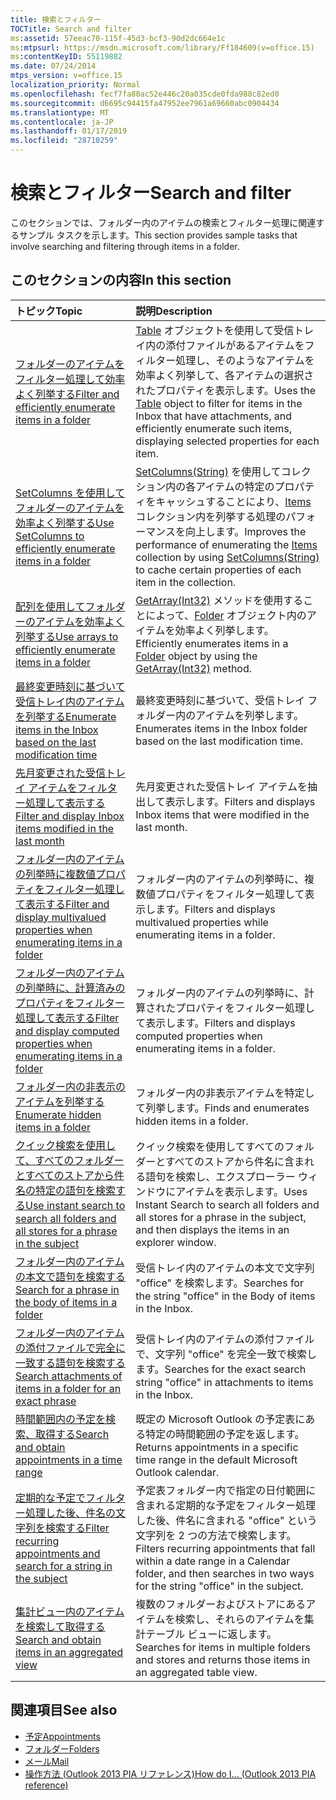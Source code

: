 ```yaml
---
title: 検索とフィルター
TOCTitle: Search and filter
ms:assetid: 57eeac70-115f-45d3-bcf3-90d2dc664e1c
ms:mtpsurl: https://msdn.microsoft.com/library/Ff184609(v=office.15)
ms:contentKeyID: 55119882
ms.date: 07/24/2014
mtps_version: v=office.15
localization_priority: Normal
ms.openlocfilehash: fecf7fa80ac52e446c20a035cde0fda988c82ed0
ms.sourcegitcommit: d6695c94415fa47952ee7961a69660abc0904434
ms.translationtype: MT
ms.contentlocale: ja-JP
ms.lasthandoff: 01/17/2019
ms.locfileid: "28710259"
---
```

# <a name="search-and-filter"></a><span data-ttu-id="03850-102">検索とフィルター</span><span class="sxs-lookup"><span data-stu-id="03850-102">Search and filter</span></span>

<span data-ttu-id="03850-103">このセクションでは、フォルダー内のアイテムの検索とフィルター処理に関連するサンプル タスクを示します。</span><span class="sxs-lookup"><span data-stu-id="03850-103">This section provides sample tasks that involve searching and filtering through items in a folder.</span></span>

## <a name="in-this-section"></a><span data-ttu-id="03850-104">このセクションの内容</span><span class="sxs-lookup"><span data-stu-id="03850-104">In this section</span></span>

|<span data-ttu-id="03850-105">トピック</span><span class="sxs-lookup"><span data-stu-id="03850-105">Topic</span></span>|<span data-ttu-id="03850-106">説明</span><span class="sxs-lookup"><span data-stu-id="03850-106">Description</span></span>|
|:----|:----------|
|[<span data-ttu-id="03850-107">フォルダーのアイテムをフィルター処理して効率よく列挙する</span><span class="sxs-lookup"><span data-stu-id="03850-107">Filter and efficiently enumerate items in a folder</span></span>](how-to-filter-and-efficiently-enumerate-items-in-a-folder.md) |<span data-ttu-id="03850-108">[Table](https://msdn.microsoft.com/library/bb652856\(v=office.15\)) オブジェクトを使用して受信トレイ内の添付ファイルがあるアイテムをフィルター処理し、そのようなアイテムを効率よく列挙して、各アイテムの選択されたプロパティを表示します。</span><span class="sxs-lookup"><span data-stu-id="03850-108">Uses the [Table](https://msdn.microsoft.com/library/bb652856\(v=office.15\)) object to filter for items in the Inbox that have attachments, and efficiently enumerate such items, displaying selected properties for each item.</span></span>|
|[<span data-ttu-id="03850-109">SetColumns を使用してフォルダーのアイテムを効率よく列挙する</span><span class="sxs-lookup"><span data-stu-id="03850-109">Use SetColumns to efficiently enumerate items in a folder</span></span>](how-to-use-setcolumns-to-efficiently-enumerate-items-in-a-folder.md)  |<span data-ttu-id="03850-110">[SetColumns(String)](https://msdn.microsoft.com/library/bb610268\(v=office.15\)) を使用してコレクション内の各アイテムの特定のプロパティをキャッシュすることにより、[Items](https://msdn.microsoft.com/library/bb645287\(v=office.15\)) コレクション内を列挙する処理のパフォーマンスを向上します。</span><span class="sxs-lookup"><span data-stu-id="03850-110">Improves the performance of enumerating the [Items](https://msdn.microsoft.com/library/bb645287\(v=office.15\)) collection by using [SetColumns(String)](https://msdn.microsoft.com/library/bb610268\(v=office.15\)) to cache certain properties of each item in the collection.</span></span>|
|[<span data-ttu-id="03850-111">配列を使用してフォルダーのアイテムを効率よく列挙する</span><span class="sxs-lookup"><span data-stu-id="03850-111">Use arrays to efficiently enumerate items in a folder</span></span>](how-to-use-arrays-to-efficiently-enumerate-items-in-a-folder.md)  |<span data-ttu-id="03850-112">[GetArray(Int32)](https://msdn.microsoft.com/library/bb608928\(v=office.15\)) メソッドを使用することによって、[Folder](https://msdn.microsoft.com/library/bb645774\(v=office.15\)) オブジェクト内のアイテムを効率よく列挙します。</span><span class="sxs-lookup"><span data-stu-id="03850-112">Efficiently enumerates items in a [Folder](https://msdn.microsoft.com/library/bb645774\(v=office.15\)) object by using the [GetArray(Int32)](https://msdn.microsoft.com/library/bb608928\(v=office.15\)) method.</span></span>|
|[<span data-ttu-id="03850-113">最終変更時刻に基づいて受信トレイ内のアイテムを列挙する</span><span class="sxs-lookup"><span data-stu-id="03850-113">Enumerate items in the Inbox based on the last modification time</span></span>](how-to-enumerate-items-in-the-inbox-based-on-the-last-modification-time.md)  |<span data-ttu-id="03850-114">最終変更時刻に基づいて、受信トレイ フォルダー内のアイテムを列挙します。</span><span class="sxs-lookup"><span data-stu-id="03850-114">Enumerates items in the Inbox folder based on the last modification time.</span></span>|
|[<span data-ttu-id="03850-115">先月変更された受信トレイ アイテムをフィルター処理して表示する</span><span class="sxs-lookup"><span data-stu-id="03850-115">Filter and display Inbox items modified in the last month</span></span>](how-to-filter-and-display-inbox-items-modified-in-the-last-month.md)  |<span data-ttu-id="03850-116">先月変更された受信トレイ アイテムを抽出して表示します。</span><span class="sxs-lookup"><span data-stu-id="03850-116">Filters and displays Inbox items that were modified in the last month.</span></span>|
|[<span data-ttu-id="03850-117">フォルダー内のアイテムの列挙時に複数値プロパティをフィルター処理して表示する</span><span class="sxs-lookup"><span data-stu-id="03850-117">Filter and display multivalued properties when enumerating items in a folder</span></span>](how-to-filter-and-display-multivalued-properties-when-enumerating-items-in-a-folder.md)  |<span data-ttu-id="03850-118">フォルダー内のアイテムの列挙時に、複数値プロパティをフィルター処理して表示します。</span><span class="sxs-lookup"><span data-stu-id="03850-118">Filters and displays multivalued properties while enumerating items in a folder.</span></span>|
|[<span data-ttu-id="03850-119">フォルダー内のアイテムの列挙時に、計算済みのプロパティをフィルター処理して表示する</span><span class="sxs-lookup"><span data-stu-id="03850-119">Filter and display computed properties when enumerating items in a folder</span></span>](how-to-filter-and-display-computed-properties-when-enumerating-items-in-a-folder.md)  |<span data-ttu-id="03850-120">フォルダー内のアイテムの列挙時に、計算されたプロパティをフィルター処理して表示します。</span><span class="sxs-lookup"><span data-stu-id="03850-120">Filters and displays computed properties when enumerating items in a folder.</span></span>|
|[<span data-ttu-id="03850-121">フォルダー内の非表示のアイテムを列挙する</span><span class="sxs-lookup"><span data-stu-id="03850-121">Enumerate hidden items in a folder</span></span>](how-to-enumerate-hidden-items-in-a-folder.md)  |<span data-ttu-id="03850-122">フォルダー内の非表示アイテムを特定して列挙します。</span><span class="sxs-lookup"><span data-stu-id="03850-122">Finds and enumerates hidden items in a folder.</span></span>|
|[<span data-ttu-id="03850-123">クイック検索を使用して、すべてのフォルダーとすべてのストアから件名の特定の語句を検索する</span><span class="sxs-lookup"><span data-stu-id="03850-123">Use instant search to search all folders and all stores for a phrase in the subject</span></span>](how-to-use-instant-search-to-search-all-folders-and-all-stores-for-a-phrase-in-the-subject.md)  |<span data-ttu-id="03850-124">クイック検索を使用してすべてのフォルダーとすべてのストアから件名に含まれる語句を検索し、エクスプローラー ウィンドウにアイテムを表示します。</span><span class="sxs-lookup"><span data-stu-id="03850-124">Uses Instant Search to search all folders and all stores for a phrase in the subject, and then displays the items in an explorer window.</span></span>|
|[<span data-ttu-id="03850-125">フォルダー内のアイテムの本文で語句を検索する</span><span class="sxs-lookup"><span data-stu-id="03850-125">Search for a phrase in the body of items in a folder</span></span>](how-to-search-for-a-phrase-in-the-body-of-items-in-a-folder.md) |<span data-ttu-id="03850-126">受信トレイ内のアイテムの本文で文字列 "office" を検索します。</span><span class="sxs-lookup"><span data-stu-id="03850-126">Searches for the string "office" in the Body of items in the Inbox.</span></span>|
|[<span data-ttu-id="03850-127">フォルダー内のアイテムの添付ファイルで完全に一致する語句を検索する</span><span class="sxs-lookup"><span data-stu-id="03850-127">Search attachments of items in a folder for an exact phrase</span></span>](how-to-search-attachments-of-items-in-a-folder-for-an-exact-phrase.md)  |<span data-ttu-id="03850-128">受信トレイ内のアイテムの添付ファイルで、文字列 "office" を完全一致で検索します。</span><span class="sxs-lookup"><span data-stu-id="03850-128">Searches for the exact search string "office" in attachments to items in the Inbox.</span></span>|
|[<span data-ttu-id="03850-129">時間範囲内の予定を検索、取得する</span><span class="sxs-lookup"><span data-stu-id="03850-129">Search and obtain appointments in a time range</span></span>](how-to-search-and-obtain-appointments-in-a-time-range.md)  |<span data-ttu-id="03850-130">既定の Microsoft Outlook の予定表にある特定の時間範囲の予定を返します。</span><span class="sxs-lookup"><span data-stu-id="03850-130">Returns appointments in a specific time range in the default Microsoft Outlook calendar.</span></span>|
|[<span data-ttu-id="03850-131">定期的な予定でフィルター処理した後、件名の文字列を検索する</span><span class="sxs-lookup"><span data-stu-id="03850-131">Filter recurring appointments and search for a string in the subject</span></span>](how-to-filter-recurring-appointments-and-search-for-a-string-in-the-subject.md)  |<span data-ttu-id="03850-132">予定表フォルダー内で指定の日付範囲に含まれる定期的な予定をフィルター処理した後、件名に含まれる "office" という文字列を 2 つの方法で検索します。</span><span class="sxs-lookup"><span data-stu-id="03850-132">Filters recurring appointments that fall within a date range in a Calendar folder, and then searches in two ways for the string "office" in the subject.</span></span>|
|[<span data-ttu-id="03850-133">集計ビュー内のアイテムを検索して取得する</span><span class="sxs-lookup"><span data-stu-id="03850-133">Search and obtain items in an aggregated view</span></span>](how-to-search-and-obtain-items-in-an-aggregated-view.md) |<span data-ttu-id="03850-134">複数のフォルダーおよびストアにあるアイテムを検索し、それらのアイテムを集計テーブル ビューに返します。</span><span class="sxs-lookup"><span data-stu-id="03850-134">Searches for items in multiple folders and stores and returns those items in an aggregated table view.</span></span>|


## <a name="see-also"></a><span data-ttu-id="03850-135">関連項目</span><span class="sxs-lookup"><span data-stu-id="03850-135">See also</span></span>

- [<span data-ttu-id="03850-136">予定</span><span class="sxs-lookup"><span data-stu-id="03850-136">Appointments</span></span>](appointments.md)
- [<span data-ttu-id="03850-137">フォルダー</span><span class="sxs-lookup"><span data-stu-id="03850-137">Folders</span></span>](folders.md)
- [<span data-ttu-id="03850-138">メール</span><span class="sxs-lookup"><span data-stu-id="03850-138">Mail</span></span>](mail.md)
- [<span data-ttu-id="03850-139">操作方法 (Outlook 2013 PIA リファレンス)</span><span class="sxs-lookup"><span data-stu-id="03850-139">How do I... (Outlook 2013 PIA reference)</span></span>](how-do-i-outlook-2013-pia-reference.md)

